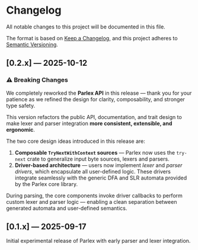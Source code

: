 # Changelog

All notable changes to this project will be documented in this file.

The format is based on [Keep a Changelog],
and this project adheres to [Semantic Versioning].

[Keep a Changelog]: https://keepachangelog.com/en/1.0.0/
[Semantic Versioning]: https://semver.org/spec/v2.0.0.html


## [0.2.x] — 2025-10-12

### ⚠️  Breaking Changes

We completely reworked the **Parlex API** in this release — thank you for your patience as we refined the design for clarity, composability, and stronger type safety.

This version refactors the public API, documentation, and trait design to make lexer and parser integration **more consistent, extensible, and ergonomic**.

The two core design ideas introduced in this release are:
1. **Composable `TryNextWithContext` sources** — Parlex now uses the `try-next` crate to generalize input byte sources, lexers and parsers.
2. **Driver-based architecture** — users now implement *lexer* and *parser drivers*, which encapsulate all user-defined logic.
   These drivers integrate seamlessly with the generic DFA and SLR automata provided by the Parlex core library.

During parsing, the core components invoke driver callbacks to perform custom lexer and parser logic — enabling a clean separation between generated automata and user-defined semantics.


## [0.1.x] — 2025-09-17
Initial experimental release of Parlex with early parser and lexer integration.

